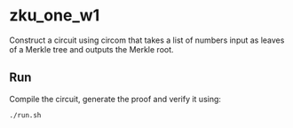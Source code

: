 # zku_one_w1

Construct a circuit using circom that takes a list of numbers input as leaves of a Merkle tree and outputs the Merkle root.

## Run

Compile the circuit, generate the proof and verify it using:

```bash
./run.sh
```